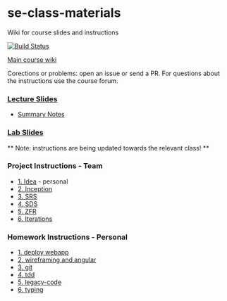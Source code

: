 # se-class-materials
Wiki for course slides and instructions 

[![Build Status](https://travis-ci.com/jce-il/se-class-materials.svg?token=A32fEPgKUvjwnDqzT4qn&branch=master)](https://travis-ci.com/jce-il/se-class-materials)

[Main course wiki](https://github.com/jce-il/se-class/wiki)

Corections or problems: open an issue or send a PR. For questions about the instructions use the course forum.

### [Lecture Slides](lecture/)
- [Summary Notes](Lecture%20Summary/)

### [Lab Slides](lab/)

** Note: instructions are being updated towards the relevant class! **

### Project Instructions - Team
  - [1. Idea](docs/instructions/team/proj1-idea.md) - personal
  - [2. Inception](docs/instructions/team/proj2-inception.md)
  - [3. SRS](docs/instructions/team/proj3-srs.md)
  - [4. SDS](docs/instructions/team/proj4-sds.md)
  - [5. ZFR](docs/instructions/team/proj5-zfr.md)
  - [6. Iterations](docs/instructions/team/proj6-iterations.md)

### Homework Instructions - Personal
  - [1. deploy webapp](docs/instructions/personal/hw1-deploy-webapp.md)
  - [2. wireframing and angular](docs/instructions/personal/hw2-wireframing-angular.md)
  - [3. git](docs/instructions/personal/hw3-git.md)
  - [4. tdd](docs/instructions/personal/hw4-tdd.md)
  - [5. legacy-code](docs/instructions/personal/hw5-legacy.md)
  - [6. typing](docs/instructions/personal/hw6-typing.md) 

<object data="/blob/master/invitation.pdf" type="application/pdf" width="100%" height="100%">
